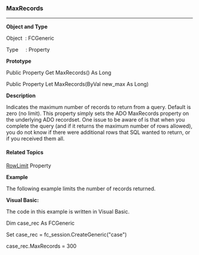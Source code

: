 ### MaxRecords

---

**Object and Type**

Object  : FCGeneric

Type     : Property

**Prototype**

Public Property Get MaxRecords() As Long

Public Property Let MaxRecords(ByVal new_max As Long)

**Description**

Indicates the maximum number of records to return from a query. Default is zero (no limit). This property simply sets the ADO MaxRecords property on the underlying ADO recordset. One issue to be aware of is that when you complete the query (and if it returns the maximum number of rows allowed), you do not know if there were additional rows that SQL wanted to return, or if you received them all.

#### Related Topics

[RowLimit](RowLimit(FCGeneric).md) Property

**Example**

The following example limits the number of records returned.

**Visual Basic:**

The code in this example is written in Visual Basic.

Dim case_rec As FCGeneric

Set case_rec = fc_session.CreateGeneric("case")

case_rec.MaxRecords = 300